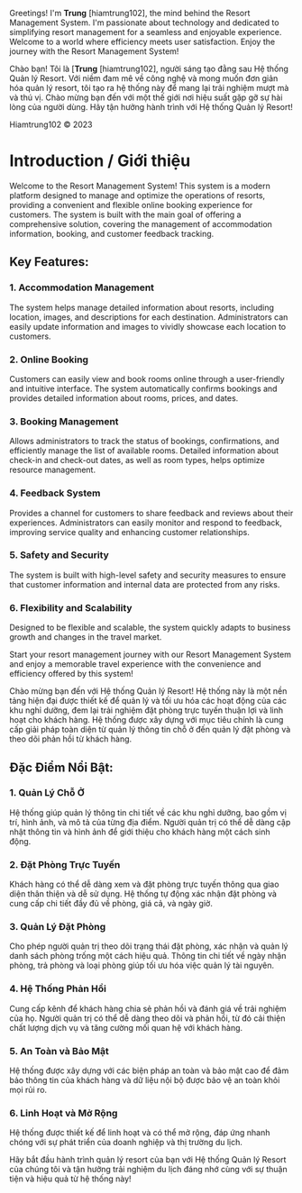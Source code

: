 Greetings! I'm **Trung** [hiamtrung102], the mind behind the Resort Management System. I'm passionate about technology and dedicated to simplifying resort management for a seamless and enjoyable experience. Welcome to a world where efficiency meets user satisfaction. Enjoy the journey with the Resort Management System!

Chào bạn! Tôi là [**Trung** [hiamtrung102], người sáng tạo đằng sau Hệ thống Quản lý Resort. Với niềm đam mê về công nghệ và mong muốn đơn giản hóa quản lý resort, tôi tạo ra hệ thống này để mang lại trải nghiệm mượt mà và thú vị. Chào mừng bạn đến với một thế giới nơi hiệu suất gặp gỡ sự hài lòng của người dùng. Hãy tận hưởng hành trình với Hệ thống Quản lý Resort!

Hiamtrung102 © 2023

# Introduction / Giới thiệu </h3>
Welcome to the Resort Management System! This system is a modern platform designed to manage and optimize the operations of resorts, providing a convenient and flexible online booking experience for customers. The system is built with the main goal of offering a comprehensive solution, covering the management of accommodation information, booking, and customer feedback tracking.

## Key Features: </h3>

### 1. Accommodation Management
The system helps manage detailed information about resorts, including location, images, and descriptions for each destination. Administrators can easily update information and images to vividly showcase each location to customers.

### 2. Online Booking
Customers can easily view and book rooms online through a user-friendly and intuitive interface. The system automatically confirms bookings and provides detailed information about rooms, prices, and dates.

### 3. Booking Management
Allows administrators to track the status of bookings, confirmations, and efficiently manage the list of available rooms. Detailed information about check-in and check-out dates, as well as room types, helps optimize resource management.

### 4. Feedback System
Provides a channel for customers to share feedback and reviews about their experiences. Administrators can easily monitor and respond to feedback, improving service quality and enhancing customer relationships.

### 5. Safety and Security
The system is built with high-level safety and security measures to ensure that customer information and internal data are protected from any risks.

### 6. Flexibility and Scalability
Designed to be flexible and scalable, the system quickly adapts to business growth and changes in the travel market.

Start your resort management journey with our Resort Management System and enjoy a memorable travel experience with the convenience and efficiency offered by this system!

Chào mừng bạn đến với Hệ thống Quản lý Resort! Hệ thống này là một nền tảng hiện đại được thiết kế để quản lý và tối ưu hóa các hoạt động của các khu nghỉ dưỡng, đem lại trải nghiệm đặt phòng trực tuyến thuận lợi và linh hoạt cho khách hàng. Hệ thống được xây dựng với mục tiêu chính là cung cấp giải pháp toàn diện từ quản lý thông tin chỗ ở đến quản lý đặt phòng và theo dõi phản hồi từ khách hàng.

## Đặc Điểm Nổi Bật:

### 1. Quản Lý Chỗ Ở
Hệ thống giúp quản lý thông tin chi tiết về các khu nghỉ dưỡng, bao gồm vị trí, hình ảnh, và mô tả của từng địa điểm. Người quản trị có thể dễ dàng cập nhật thông tin và hình ảnh để giới thiệu cho khách hàng một cách sinh động.

### 2. Đặt Phòng Trực Tuyến
Khách hàng có thể dễ dàng xem và đặt phòng trực tuyến thông qua giao diện thân thiện và dễ sử dụng. Hệ thống tự động xác nhận đặt phòng và cung cấp chi tiết đầy đủ về phòng, giá cả, và ngày giờ.

### 3. Quản Lý Đặt Phòng
Cho phép người quản trị theo dõi trạng thái đặt phòng, xác nhận và quản lý danh sách phòng trống một cách hiệu quả. Thông tin chi tiết về ngày nhận phòng, trả phòng và loại phòng giúp tối ưu hóa việc quản lý tài nguyên.

### 4. Hệ Thống Phản Hồi
Cung cấp kênh để khách hàng chia sẻ phản hồi và đánh giá về trải nghiệm của họ. Người quản trị có thể dễ dàng theo dõi và phản hồi, từ đó cải thiện chất lượng dịch vụ và tăng cường mối quan hệ với khách hàng.

### 5. An Toàn và Bảo Mật
Hệ thống được xây dựng với các biện pháp an toàn và bảo mật cao để đảm bảo thông tin của khách hàng và dữ liệu nội bộ được bảo vệ an toàn khỏi mọi rủi ro.

### 6. Linh Hoạt và Mở Rộng
Hệ thống được thiết kế để linh hoạt và có thể mở rộng, đáp ứng nhanh chóng với sự phát triển của doanh nghiệp và thị trường du lịch.

Hãy bắt đầu hành trình quản lý resort của bạn với Hệ thống Quản lý Resort của chúng tôi và tận hưởng trải nghiệm du lịch đáng nhớ cùng với sự thuận tiện và hiệu quả từ hệ thống này!
